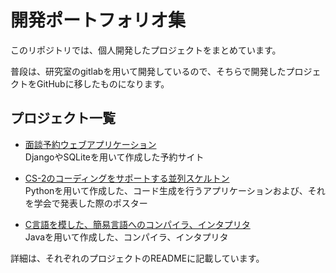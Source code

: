 # 開発ポートフォリオ集

このリポジトリでは、個人開発したプロジェクトをまとめています。

普段は、研究室のgitlabを用いて開発しているので、そちらで開発したプロジェクトをGitHubに移したものになります。

##  プロジェクト一覧

- [面談予約ウェブアプリケーション](https://github.com/nao7chi/portfolios/tree/main/project1_booking)  
  DjangoやSQLiteを用いて作成した予約サイト

- [CS-2のコーディングをサポートする並列スケルトン](https://github.com/nao7chi/portfolios/tree/main/project2_skelton)  
  Pythonを用いて作成した、コード生成を行うアプリケーションおよび、それを学会で発表した際のポスター

- [C言語を模した、簡易言語へのコンパイラ、インタプリタ](https://github.com/nao7chi/portfolios/tree/main/project3_compiler)  
  Javaを用いて作成した、コンパイラ、インタプリタ


詳細は、それぞれのプロジェクトのREADMEに記載しています。
